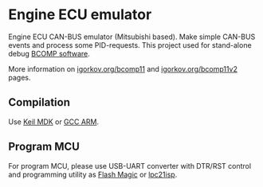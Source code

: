 # Engine ECU emulator

Engine ECU CAN-BUS emulator (Mitsubishi based). Make simple CAN-BUS events and process some PID-requests. This project used for stand-alone debug <a href="https://github.com/igkov/bcomp11">BCOMP software</a>.

More information on <a href="igorkov.org/bcomp11">igorkov.org/bcomp11</a> and <a href="igorkov.org/bcomp11v2">igorkov.org/bcomp11v2</a> pages.

Compilation
---------

Use <a href="http://www.keil.com">Keil MDK</a> or <a href="https://developer.arm.com/open-source/gnu-toolchain/gnu-rm/downloads">GCC ARM</a>.

Program MCU
---------

For program MCU, please use USB-UART converter with DTR/RST control and programming utility as <a href="http://www.flashmagictool.com/">Flash Magic</a> or <a href="https://sourceforge.net/projects/lpc21isp/">lpc21isp</a>.

